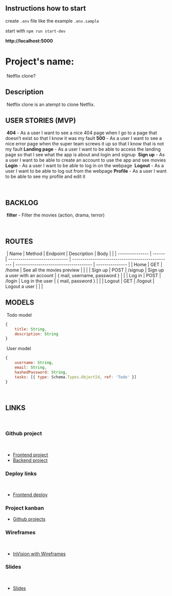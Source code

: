## Instructions how to start

create `.env` file like the example `.env.sample`

start with `npm run start-dev`

**http://localhost:5000**

# Project's name: 
​
Netflix clone?
​
## Description
​
Netflix clone is an atempt to clone Netflix.
​
## USER STORIES (MVP)
​
**404** - As a user I want to see a nice 404 page when I go to a page that doesn’t exist so that I know it was my fault
​
**500** - As a user I want to see a nice error page when the super team screws it up so that I know that is not my fault
​
**Landing page** - As a user I want to be able to access the landing page so that I see what the app is about and login and signup
​
**Sign up** - As a user I want to be able to create an account to use the app and see movies
​
**Login** - As a user I want to be able to log in on the webpage 
​
**Logout** - As a user I want to be able to log out from the webpage
​
**Profile** - As a user I want to be able to see my profile and edit it
​

​
## BACKLOG
​
**filter** - Filter the movies (action, drama, terror)

​
​
## ROUTES
​
| Name            | Method | Endpoint                      | Description                                      | Body                                  |        |
| --------------- | ------ | ----------------------------- | ------------------------------------------------ | ------------------------------------- | --------------- |
| Home           | GET    | /home                            | See all the movies preview                             |                                       |                 |
| Sign up    | POST   | /signup                        | Sign up a user with an account                          | { mail, username, password }                                   |              |
| Log in          | POST   | /login                        | Log in the user                                  | { mail, password }                      |            |
| Logout   | GET    | /logout                            | Logout a user                       |                                       |  |
​
​
​
## MODELS
​
Todo model
​
```js
{
    title: String,
    description: String
}
```
​
User model
​
```js
{
    username: String,
    email: String,
    hashedPassword: String,
    tasks: [{ type: Schema.Types.ObjectId, ref: 'Todo' }]
}
```
​
## LINKS
​
### Github project
​
- [Frontend project]()
- [Backend project]()
​
### Deploy links
​
- [Frontend deploy]()
​
### Project kanban
- [Github projects]()
​
### Wireframes 
​
- [InVision with Wireframes]()
​
### Slides
​
- [Slides]()
